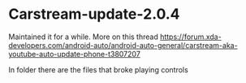 # Carstream-update-2.0.4
Maintained it for a while. More on this thread https://forum.xda-developers.com/android-auto/android-auto-general/carstream-aka-youtube-auto-update-phone-t3807207

In folder there are the files that broke playing controls
